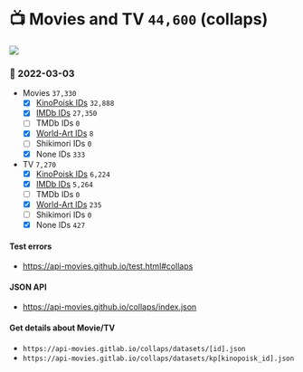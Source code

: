 # :tv: Movies and TV `44,600` (collaps)

<a href="https://API-Movies.github.io"><img src="https://API-Movies.github.io/banner.png?cache"></a>

### :date: 2022-03-03
- Movies `37,330`
  - [x] <a href="https://API-Movies.github.io/collaps/movie_kinopoisk_ids.json">KinoPoisk IDs</a> `32,888`
  - [x] <a href="https://API-Movies.github.io/collaps/movie_imdb_ids.json">IMDb IDs</a> `27,350`
  - [ ] TMDb IDs `0`
  - [x] <a href="https://API-Movies.github.io/collaps/movie_world_art_ids.json">World-Art IDs</a> `8`
  - [ ] Shikimori IDs `0`
  - [x] None IDs `333`
- TV `7,270`
  - [x] <a href="https://API-Movies.github.io/collaps/tv_kinopoisk_ids.json">KinoPoisk IDs</a> `6,224`
  - [x] <a href="https://API-Movies.github.io/collaps/tv_imdb_ids.json">IMDb IDs</a> `5,264`
  - [ ] TMDb IDs `0`
  - [x] <a href="https://API-Movies.github.io/collaps/tv_world_art_ids.json">World-Art IDs</a> `235`
  - [ ] Shikimori IDs `0`
  - [x] None IDs `427`
#### Test errors
- <a href='https://api-movies.github.io/test.html#collaps'>https://api-movies.github.io/test.html#collaps</a>
#### JSON API
- <a href='https://api-movies.github.io/collaps/index.json'>https://api-movies.github.io/collaps/index.json</a>
#### Get details about Movie/TV
- `https://api-movies.gitlab.io/collaps/datasets/[id].json`
- `https://api-movies.gitlab.io/collaps/datasets/kp[kinopoisk_id].json`
